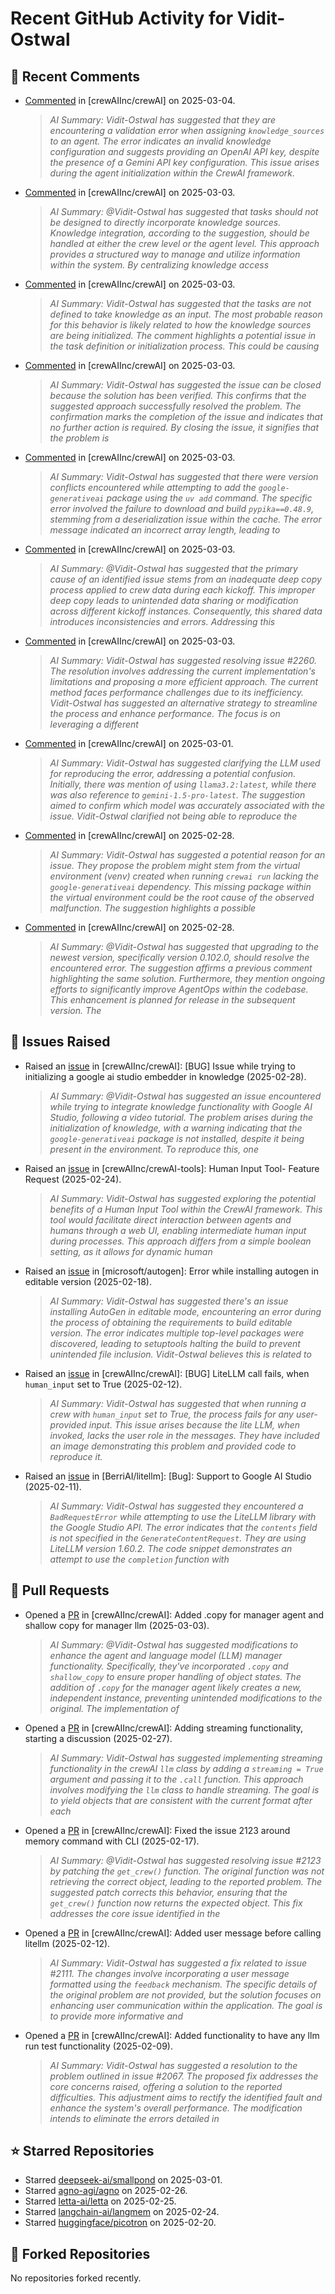 # Recent GitHub Activity for Vidit-Ostwal

## 💬 Recent Comments
- [Commented](https://github.com/crewAIInc/crewAI/issues/2233#issuecomment-2696062734) in [crewAIInc/crewAI] on 2025-03-04.
  > *AI Summary: Vidit-Ostwal has suggested that they are encountering a validation error when assigning `knowledge_sources` to an agent. The error indicates an invalid knowledge configuration and suggests providing an OpenAI API key, despite the presence of a Gemini API key configuration. This issue arises during the agent initialization within the CrewAI framework.*
- [Commented](https://github.com/crewAIInc/crewAI/issues/2233#issuecomment-2695213518) in [crewAIInc/crewAI] on 2025-03-03.
  > *AI Summary: @Vidit-Ostwal has suggested that tasks should not be designed to directly incorporate knowledge sources. Knowledge integration, according to the suggestion, should be handled at either the crew level or the agent level. This approach provides a structured way to manage and utilize information within the system. By centralizing knowledge access*
- [Commented](https://github.com/crewAIInc/crewAI/issues/2234#issuecomment-2695204872) in [crewAIInc/crewAI] on 2025-03-03.
  > *AI Summary: Vidit-Ostwal has suggested that the tasks are not defined to take knowledge as an input. The most probable reason for this behavior is likely related to how the knowledge sources are being initialized. The comment highlights a potential issue in the task definition or initialization process. This could be causing*
- [Commented](https://github.com/crewAIInc/crewAI/issues/2255#issuecomment-2695052968) in [crewAIInc/crewAI] on 2025-03-03.
  > *AI Summary: Vidit-Ostwal has suggested the issue can be closed because the solution has been verified. This confirms that the suggested approach successfully resolved the problem. The confirmation marks the completion of the issue and indicates that no further action is required. By closing the issue, it signifies that the problem is*
- [Commented](https://github.com/crewAIInc/crewAI/issues/2255#issuecomment-2695021426) in [crewAIInc/crewAI] on 2025-03-03.
  > *AI Summary: Vidit-Ostwal has suggested that there were version conflicts encountered while attempting to add the `google-generativeai` package using the `uv add` command. The specific error involved the failure to download and build `pypika==0.48.9`, stemming from a deserialization issue within the cache. The error message indicated an incorrect array length, leading to*
- [Commented](https://github.com/crewAIInc/crewAI/issues/2260#issuecomment-2694784308) in [crewAIInc/crewAI] on 2025-03-03.
  > *AI Summary: @Vidit-Ostwal has suggested that the primary cause of an identified issue stems from an inadequate deep copy process applied to crew data during each kickoff. This improper deep copy leads to unintended data sharing or modification across different kickoff instances. Consequently, this shared data introduces inconsistencies and errors. Addressing this*
- [Commented](https://github.com/crewAIInc/crewAI/pull/2265#issuecomment-2694771952) in [crewAIInc/crewAI] on 2025-03-03.
  > *AI Summary: Vidit-Ostwal has suggested resolving issue #2260. The resolution involves addressing the current implementation's limitations and proposing a more efficient approach. The current method faces performance challenges due to its inefficiency. Vidit-Ostwal has suggested an alternative strategy to streamline the process and enhance performance. The focus is on leveraging a different*
- [Commented](https://github.com/crewAIInc/crewAI/issues/2241#issuecomment-2692131547) in [crewAIInc/crewAI] on 2025-03-01.
  > *AI Summary: Vidit-Ostwal has suggested clarifying the LLM used for reproducing the error, addressing a potential confusion. Initially, there was mention of using `llama3.2:latest`, while there was also reference to `gemini-1.5-pro-latest`. The suggestion aimed to confirm which model was accurately associated with the issue. Vidit-Ostwal clarified not being able to reproduce the*
- [Commented](https://github.com/crewAIInc/crewAI/issues/2255#issuecomment-2691135574) in [crewAIInc/crewAI] on 2025-02-28.
  > *AI Summary: Vidit-Ostwal has suggested a potential reason for an issue. They propose the problem might stem from the virtual environment (venv) created when running `crewai run` lacking the `google-generativeai` dependency. This missing package within the virtual environment could be the root cause of the observed malfunction. The suggestion highlights a possible*
- [Commented](https://github.com/crewAIInc/crewAI/issues/2102#issuecomment-2689849315) in [crewAIInc/crewAI] on 2025-02-28.
  > *AI Summary: @Vidit-Ostwal has suggested that upgrading to the newest version, specifically version 0.102.0, should resolve the encountered error. The suggestion affirms a previous comment highlighting the same solution. Furthermore, they mention ongoing efforts to significantly improve AgentOps within the codebase. This enhancement is planned for release in the subsequent version. The*

## 🐛 Issues Raised
- Raised an [issue](https://github.com/crewAIInc/crewAI/issues/2255) in [crewAIInc/crewAI]: [BUG] Issue while trying to initializing a google ai studio embedder in knowledge (2025-02-28).
  > *AI Summary: @Vidit-Ostwal has suggested an issue encountered while trying to integrate knowledge functionality with Google AI Studio, following a video tutorial. The problem arises during the initialization of knowledge, with a warning indicating that the `google-generativeai` package is not installed, despite it being present in the environment. To reproduce this, one*
- Raised an [issue](https://github.com/crewAIInc/crewAI-tools/issues/223) in [crewAIInc/crewAI-tools]: Human Input Tool- Feature Request (2025-02-24).
  > *AI Summary: Vidit-Ostwal has suggested exploring the potential benefits of a Human Input Tool within the CrewAI framework. This tool would facilitate direct interaction between agents and humans through a web UI, enabling intermediate human input during processes. This approach differs from a simple boolean setting, as it allows for dynamic human*
- Raised an [issue](https://github.com/microsoft/autogen/issues/5591) in [microsoft/autogen]: Error while installing autogen in editable version (2025-02-18).
  > *AI Summary: Vidit-Ostwal has suggested there's an issue installing AutoGen in editable mode, encountering an error during the process of obtaining the requirements to build editable version. The error indicates multiple top-level packages were discovered, leading to setuptools halting the build to prevent unintended file inclusion. Vidit-Ostwal believes this is related to*
- Raised an [issue](https://github.com/crewAIInc/crewAI/issues/2111) in [crewAIInc/crewAI]: [BUG] LiteLLM call fails, when `human_input` set to True (2025-02-12).
  > *AI Summary: Vidit-Ostwal has suggested that when running a crew with `human_input` set to True, the process fails for any user-provided input. This issue arises because the lite LLM, when invoked, lacks the user role in the messages. They have included an image demonstrating this problem and provided code to reproduce it.*
- Raised an [issue](https://github.com/BerriAI/litellm/issues/8467) in [BerriAI/litellm]: [Bug]: Support to Google AI Studio (2025-02-11).
  > *AI Summary: Vidit-Ostwal has suggested they encountered a `BadRequestError` while attempting to use the LiteLLM library with the Google Studio API. The error indicates that the `contents` field is not specified in the `GenerateContentRequest`. They are using LiteLLM version 1.60.2. The code snippet demonstrates an attempt to use the `completion` function with*

## 🚀 Pull Requests
- Opened a [PR](https://github.com/crewAIInc/crewAI/pull/2265) in [crewAIInc/crewAI]: Added .copy for manager agent and shallow copy for manager llm (2025-03-03).
  > *AI Summary: @Vidit-Ostwal has suggested modifications to enhance the agent and language model (LLM) manager functionality. Specifically, they've incorporated `.copy` and `shallow_copy` to ensure proper handling of object states. The addition of `.copy` for the manager agent likely creates a new, independent instance, preventing unintended modifications to the original. The implementation of*
- Opened a [PR](https://github.com/crewAIInc/crewAI/pull/2247) in [crewAIInc/crewAI]: Adding streaming functionality, starting a discussion (2025-02-27).
  > *AI Summary: Vidit-Ostwal has suggested implementing streaming functionality in the crewAI `llm` class by adding a `streaming = True` argument and passing it to the `.call` function. This approach involves modifying the `llm` class to handle streaming. The goal is to yield objects that are consistent with the current format after each*
- Opened a [PR](https://github.com/crewAIInc/crewAI/pull/2155) in [crewAIInc/crewAI]: Fixed the issue 2123 around memory command with CLI (2025-02-17).
  > *AI Summary: @Vidit-Ostwal has suggested resolving issue #2123 by patching the `get_crew()` function. The original function was not retrieving the correct object, leading to the reported problem. The suggested patch corrects this behavior, ensuring that the `get_crew()` function now returns the expected object. This fix addresses the core issue identified in the*
- Opened a [PR](https://github.com/crewAIInc/crewAI/pull/2112) in [crewAIInc/crewAI]: Added user message before calling litellm (2025-02-12).
  > *AI Summary: Vidit-Ostwal has suggested a fix related to issue #2111. The changes involve incorporating a user message formatted using the `feedback` mechanism. The specific details of the original problem are not provided, but the solution focuses on enhancing user communication within the application. The goal is to provide more informative and*
- Opened a [PR](https://github.com/crewAIInc/crewAI/pull/2071) in [crewAIInc/crewAI]: Added functionality to have any llm run test functionality (2025-02-09).
  > *AI Summary: Vidit-Ostwal has suggested a resolution to the problem outlined in issue #2067. The proposed fix addresses the core concerns raised, offering a solution to the reported difficulties. This adjustment aims to rectify the identified fault and enhance the system's overall performance. The modification intends to eliminate the errors detailed in*

## ⭐ Starred Repositories
- Starred [deepseek-ai/smallpond](https://github.com/deepseek-ai/smallpond) on 2025-03-01.
- Starred [agno-agi/agno](https://github.com/agno-agi/agno) on 2025-02-26.
- Starred [letta-ai/letta](https://github.com/letta-ai/letta) on 2025-02-25.
- Starred [langchain-ai/langmem](https://github.com/langchain-ai/langmem) on 2025-02-24.
- Starred [huggingface/picotron](https://github.com/huggingface/picotron) on 2025-02-20.

## 🍴 Forked Repositories
No repositories forked recently.
